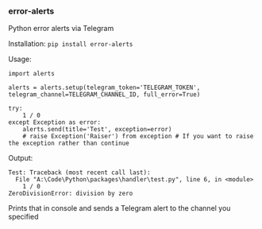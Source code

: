 ### error-alerts
Python error alerts via Telegram

Installation:
`pip install error-alerts`

Usage:
```
import alerts

alerts = alerts.setup(telegram_token='TELEGRAM_TOKEN', telegram_channel=TELEGRAM_CHANNEL_ID, full_error=True)

try:
    1 / 0
except Exception as error:
    alerts.send(title='Test', exception=error)
    # raise Exception('Raiser') from exception # If you want to raise the exception rather than continue
```

Output:
```
Test: Traceback (most recent call last):
  File "A:\Code\Python\packages\handler\test.py", line 6, in <module>
    1 / 0
ZeroDivisionError: division by zero
```

Prints that in console and sends a Telegram alert to the channel you specified
